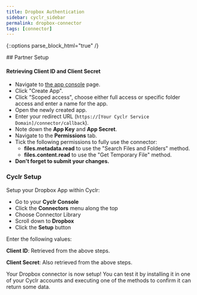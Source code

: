 ```yaml
---
title: Dropbox Authentication
sidebar: cyclr_sidebar
permalink: dropbox-connector
tags: [connector]
---
```

{::options parse_block_html="true" /}
<section class="card">
## Partner Setup

#### Retrieving Client ID and Client Secret
* Navigate to [the app console](https://www.dropbox.com/developers/apps) page.
* Click "Create App".
* Click "Scoped access", choose either full access or specific folder access and enter a name for the app.
* Open the newly created app.
* Enter your redirect URL (`https://[Your Cyclr Service Domain]/connector/callback`).
* Note down the **App Key** and **App Secret**.
* Navigate to the **Permissions** tab.
* Tick the following permissions to fully use the connector:
  * **files.metadata.read** to use the "Search Files and Folders" method.
  * **files.content.read** to use the "Get Temporary File" method.
* **Don't forget to submit your changes.**

### Cyclr Setup

Setup your Dropbox App within Cyclr:

*   Go to your **Cyclr Console**
*   Click the **Connectors** menu along the top
*   Choose Connector Library
*   Scroll down to **Dropbox**
*   Click the **Setup** button

Enter the following values:

**Client ID**: Retrieved from the above steps.

**Client Secret**: Also retrieved from the above steps.


Your Dropbox connector is now setup! You can test it by installing it in one of your Cyclr accounts and executing one of the methods to confirm it can return some data.

</section>
